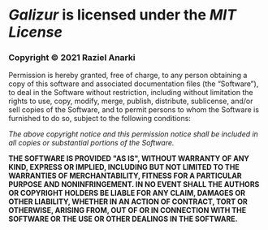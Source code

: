 **_Galizur_** is licensed under the **_MIT License_**
=============================================================================
### Copyright &copy; 2021 **Raziel Anarki**

Permission is hereby granted, free of charge,  to any person obtaining a copy
of this software and associated documentation files (the “Software”), to deal
in the Software without restriction,  including without limitation the rights
to use, copy, modify, merge,  publish,  distribute,  sublicense,  and/or sell
copies  of the  Software,  and to  permit  persons  to whom  the  Software is
furnished to do so, subject to the following conditions:

_The above  copyright notice and  this permission notice shall be included in
all copies or substantial portions of the Software._

**THE SOFTWARE IS PROVIDED "AS IS",  WITHOUT WARRANTY OF ANY KIND, EXPRESS OR
IMPLIED,  INCLUDING  BUT  NOT LIMITED TO  THE WARRANTIES OF  MERCHANTABILITY,
FITNESS FOR A  PARTICULAR PURPOSE AND NONINFRINGEMENT.  IN NO EVENT SHALL THE
AUTHORS  OR  COPYRIGHT HOLDERS  BE  LIABLE FOR  ANY  CLAIM,  DAMAGES OR OTHER
LIABILITY, WHETHER IN AN ACTION OF CONTRACT, TORT OR OTHERWISE, ARISING FROM,
OUT OF OR IN CONNECTION WITH THE SOFTWARE OR THE USE OR OTHER DEALINGS IN THE
SOFTWARE.**
